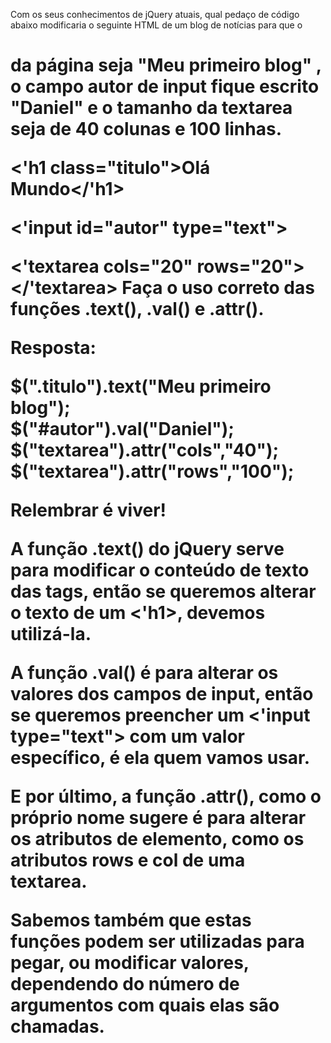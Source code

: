Com os seus conhecimentos de jQuery atuais, qual pedaço de código abaixo modificaria o seguinte HTML de um blog de notícias para que o <h1> da página seja "Meu primeiro blog" , o campo autor de input fique escrito "Daniel" e o tamanho da textarea seja de 40 colunas e 100 linhas.

<'h1 class="titulo">Olá Mundo</'h1>

<'input id="autor" type="text">

<'textarea cols="20" rows="20"></'textarea>
Faça o uso correto das funções .text(), .val() e  .attr().


Resposta:

$(".titulo").text("Meu primeiro blog");<br>
$("#autor").val("Daniel");<br>
$("textarea").attr("cols","40");<br>
$("textarea").attr("rows","100");<br>


Relembrar é viver!

A função .text() do jQuery serve para modificar o conteúdo de texto das tags, então se queremos alterar o texto de um <'h1>, devemos utilizá-la.

A função .val() é para alterar os valores dos campos de input, então se queremos preencher um <'input type="text"> com um valor específico, é ela quem vamos usar.

E por último, a função .attr(), como o próprio nome sugere é para alterar os atributos de elemento, como os atributos rows e col de uma textarea.

Sabemos também que estas funções podem ser utilizadas para pegar, ou modificar valores, dependendo do número de argumentos com quais elas são chamadas.
